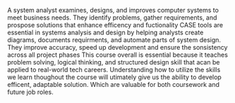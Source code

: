 A system analyst examines, designs, and improves computer systems to meet business needs. They identify problems, gather requirements, and prospose solutions that enhance efficency and fuctionality
CASE tools are essential in systems analysis and design by helping analysts create diagrams, documents requirments, and automate parts of system design. They improve accuracy, speed up development and ensure the sonsistency across all project phases
This course overall is essential because it teaches problem solving, logical thinking, and structured design skill that acan be applied to real-world tech careers. Understanding how to utilize the skills we learn thoughout the course will utimately give us the ability to develop efficent, adaptable solution. Which are valuable for both coursework and future job roles. 
